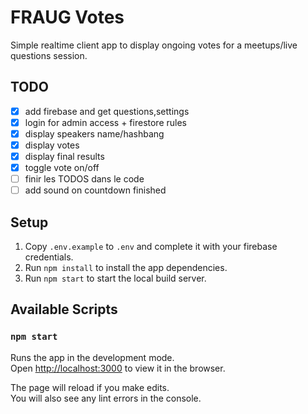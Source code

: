 # FRAUG Votes

Simple realtime client app to display ongoing votes for a meetups/live questions session.

## TODO

-   [x] add firebase and get questions,settings
-   [x] login for admin access + firestore rules
-   [x] display speakers name/hashbang
-   [x] display votes
-   [x] display final results
-   [x] toggle vote on/off
-   [ ] finir les TODOS dans le code
-   [ ] add sound on countdown finished

## Setup

1. Copy `.env.example` to `.env` and complete it with your firebase credentials.
2. Run `npm install` to install the app dependencies.
3. Run `npm start` to start the local build server.

## Available Scripts

### `npm start`

Runs the app in the development mode.\
Open [http://localhost:3000](http://localhost:3000) to view it in the browser.

The page will reload if you make edits.\
You will also see any lint errors in the console.
